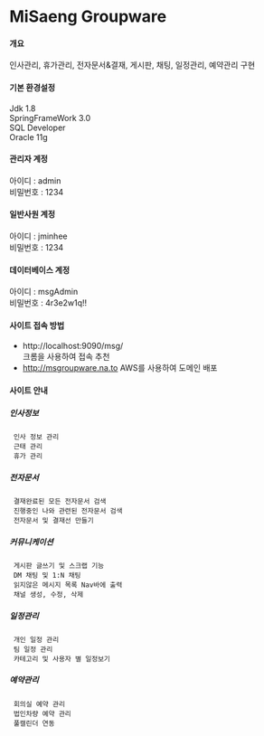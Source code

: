 # MiSaeng Groupware

#### 개요
인사관리, 휴가관리, 전자문서&결재, 게시판, 채팅, 일정관리, 예약관리 구현 


#### 기본 환경설정
Jdk 1.8    
SpringFrameWork 3.0    
SQL Developer    
Oracle 11g    

#### 관리자 계정
아이디 : admin    
비밀번호 : 1234
#### 일반사원 계정
아이디 : jminhee    
비밀번호 : 1234

#### 데이터베이스 계정
아이디 : msgAdmin    
비밀번호 : 4r3e2w1q!!

#### 사이트 접속 방법
 * http://localhost:9090/msg/    
   크롬을 사용하여 접속 추천
 * http://msgroupware.na.to
   AWS를 사용하여 도메인 배포
 
 
 #### 사이트 안내
##### 인사정보
	 인사 정보 관리
	 근태 관리
	 휴가 관리
 ##### 전자문서
	 결재완료된 모든 전자문서 검색
	 진행중인 나와 관련된 전자문서 검색
	 전자문서 및 결재선 만들기
##### 커뮤니케이션
	 게시판 글쓰기 및 스크랩 기능
	 DM 채팅 및 1:N 채팅
	 읽지않은 메시지 목록 Nav바에 출력
	 채널 생성, 수정, 삭제
##### 일정관리
	 개인 일정 관리
	 팀 일정 관리
	 카테고리 및 사용자 별 일정보기
##### 예약관리
	 회의실 예약 관리
	 법인차량 예약 관리
	 풀캘린더 연동

